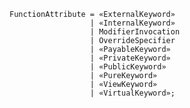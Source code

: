 <!-- This file is generated automatically by infrastructure scripts. Please don't edit by hand. -->

```{ .ebnf .slang-ebnf #FunctionAttribute }
FunctionAttribute = «ExternalKeyword»
                  | «InternalKeyword»
                  | ModifierInvocation
                  | OverrideSpecifier
                  | «PayableKeyword»
                  | «PrivateKeyword»
                  | «PublicKeyword»
                  | «PureKeyword»
                  | «ViewKeyword»
                  | «VirtualKeyword»;
```
